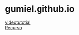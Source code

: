 # gumiel.github.io
[videotutotial](https://www.youtube.com/watch?v=sLTNgxxSBR4)  
[Recurso](https://plantillashtmlgratis.com/categoria-plantillas/portafolio/)  
